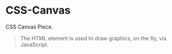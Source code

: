 # CSS-Canvas

CSS Canvas Piece.

> The HTML <canvas> element is used to draw graphics, on the fly, via JavaScript.

